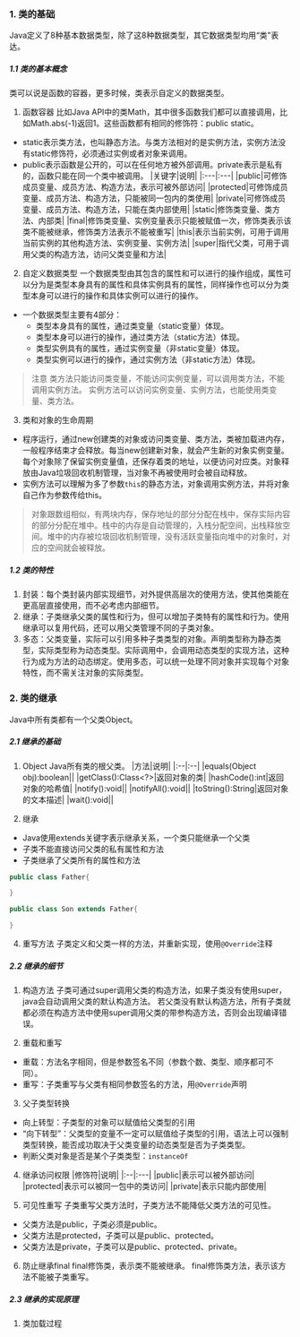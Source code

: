 ### 1. 类的基础
Java定义了8种基本数据类型，除了这8种数据类型，其它数据类型均用“类”表达。

##### 1.1 类的基本概念
类可以说是函数的容器，更多时候，类表示自定义的数据类型。

1. 函数容器
比如Java API中的类Math，其中很多函数我们都可以直接调用，比如Math.abs(-1)返回1。这些函数都有相同的修饰符：public static。
- static表示类方法，也叫静态方法。与类方法相对的是实例方法，实例方法没有static修饰符，必须通过实例或者对象来调用。
- public表示函数是公开的，可以在任何地方被外部调用。private表示是私有的，函数只能在同一个类中被调用。
|关键字|说明|
|:---|:---|
|public|可修饰成员变量、成员方法、构造方法，表示可被外部访问|
|protected|可修饰成员变量、成员方法、构造方法，只能被同一包内的类使用|
|private|可修饰成员变量、成员方法、构造方法，只能在类内部使用|
|static|修饰类变量、类方法、内部类|
|final|修饰类变量、实例变量表示只能被赋值一次，修饰类表示该类不能被继承，修饰类方法表示不能被重写|
|this|表示当前实例，可用于调用当前实例的其他构造方法、实例变量、实例方法|
|super|指代父类，可用于调用父类的构造方法，访问父类变量和方法|

2. 自定义数据类型
一个数据类型由其包含的属性和可以进行的操作组成，属性可以分为是类型本身具有的属性和具体实例具有的属性，同样操作也可以分为类型本身可以进行的操作和具体实例可以进行的操作。
- 一个数据类型主要有4部分：
	- 类型本身具有的属性，通过类变量（static变量）体现。
	- 类型本身可以进行的操作，通过类方法（static方法）体现。
	- 类型实例具有的属性，通过实例变量（非static变量）体现。
	- 类型实例可以进行的操作，通过实例方法（非static方法）体现。

>注意
>类方法只能访问类变量，不能访问实例变量，可以调用类方法，不能调用实例方法。
>实例方法可以访问实例变量、实例方法，也能使用类变量、类方法。

3. 类和对象的生命周期
- 程序运行，通过new创建类的对象或访问类变量、类方法，类被加载进内存，一般程序结束才会释放。每当new创建新对象，就会产生新的对象实例变量。每个对象除了保留实例变量值，还保存着类的地址，以便访问对应类。对象释放由Java垃圾回收机制管理，当对象不再被使用时会被自动释放。
- 实例方法可以理解为多了参数`this`的静态方法，对象调用实例方法，并将对象自己作为参数传给this。
> 对象跟数组相似，有两块内存，保存地址的部分分配在栈中，保存实际内容的部分分配在堆中。栈中的内存是自动管理的，入栈分配空间，出栈释放空间。堆中的内存被垃圾回收机制管理，没有活跃变量指向堆中的对象时，对应的空间就会被释放。

##### 1.2 类的特性
1. 封装：每个类封装内部实现细节，对外提供高层次的使用方法，使其他类能在更高层直接使用，而不必考虑内部细节。
2. 继承：子类继承父类的属性和行为，但可以增加子类特有的属性和行为。使用继承可以复用代码，还可以用父类管理不同的子类对象。
3. 多态：父类变量，实际可以引用多种子类类型的对象。声明类型称为静态类型，实际类型称为动态类型。实际调用中，会调用动态类型的实现方法，这种行为成为方法的动态绑定。使用多态，可以统一处理不同对象并实现每个对象特性，而不需关注对象的实际类型。

### 2. 类的继承
Java中所有类都有一个父类Object。

##### 2.1 继承的基础

1. Object
Java所有类的根父类。
|方法|说明|
|:--|:--|
|equals(Object obj):boolean||
|getClass():Class\<?>|返回对象的类|
|hashCode():int|返回对象的哈希值|
|notify():void||
|notifyAll():void||
|toString():String|返回对象的文本描述|
|wait():void||

2. 继承
- Java使用extends关键字表示继承关系，一个类只能继承一个父类
- 子类不能直接访问父类的私有属性和方法
- 子类继承了父类所有的属性和方法
```java
public class Father{

}

public class Son extends Father{

}
```

4. 重写方法
子类定义和父类一样的方法，并重新实现，使用`@Override`注释

##### 2.2 继承的细节
1. 构造方法
子类可通过super调用父类的构造方法，如果子类没有使用super，java会自动调用父类的默认构造方法。
若父类没有默认构造方法，所有子类就都必须在构造方法中使用super调用父类的带参构造方法，否则会出现编译错误。

2. 重载和重写
- 重载：方法名字相同，但是参数签名不同（参数个数、类型、顺序都可不同）。
- 重写：子类重写与父类有相同参数签名的方法，用`@Override`声明

3. 父子类型转换
- 向上转型：子类型的对象可以赋值给父类型的引用
- “向下转型”：父类型的变量不一定可以赋值给子类型的引用，语法上可以强制类型转换，能否成功取决于父类变量的动态类型是否为子类类型。
- 判断父类对象是否是某个子类类型：`instanceOf`

4. 继承访问权限
|修饰符|说明|
|:--|:---|
|public|表示可以被外部访问|
|protected|表示可以被同一包中的类访问|
|private|表示只能内部使用|

5. 可见性重写
子类重写父类方法时，子类方法不能降低父类方法的可见性。
- 父类方法是public，子类必须是public。
- 父类方法是protected，子类可以是public、protected。
- 父类方法是private，子类可以是public、protected、private。

6. 防止继承final
final修饰类，表示类不能被继承。
final修饰类方法，表示该方法不能被子类重写。

##### 2.3 继承的实现原理
1. 类加载过程
